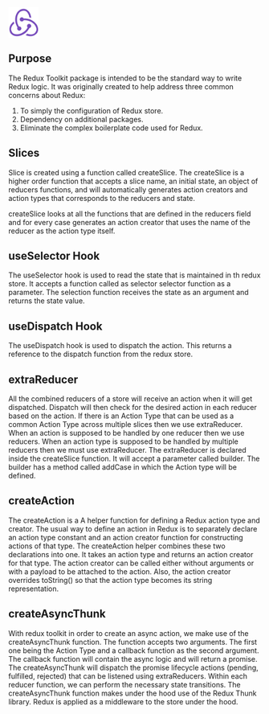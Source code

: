 <img align="center" alt="React" width="60px" height="60px" src="https://raw.githubusercontent.com/github/explore/80688e429a7d4ef2fca1e82350fe8e3517d3494d/topics/redux/redux.png" />

<br/>

## Purpose

The Redux Toolkit package is intended to be the standard way to write Redux logic. It was originally created to help address three common concerns about Redux:

1. To simply the configuration of Redux store.
2. Dependency on additional packages.
3. Eliminate the complex boilerplate code used for Redux.

## Slices

Slice is created using a function called createSlice. The createSlice is a higher order function that accepts a slice name, an initial state, an object of reducers functions, and will automatically generates action creators and action types that corresponds to the reducers and state.

createSlice looks at all the functions that are defined in the reducers field and for every case generates an action creator that uses the name of the reducer as the action type itself.

## useSelector Hook

The useSelector hook is used to read the state that is maintained in th redux store. It accepts a function called as selector selector function as a parameter. The selection function receives the state as an argument and returns the state value.

## useDispatch Hook

The useDispatch hook is used to dispatch the action. This returns a reference to the dispatch function from the redux store.

## extraReducer

All the combined reducers of a store will receive an action when it will get dispatched. Dispatch will then check for the desired action in each reducer based on the action. If there is an Action Type that can be used as a common Action Type across multiple slices then we use extraReducer. When an action is supposed to be handled by one reducer then we use reducers. When an action type is supposed to be handled by multiple reducers then we must use extraReducer. The extraReducer is declared inside the createSlice function. It will accept a parameter called builder. The builder has a method called addCase in which the Action type will be defined.

## createAction

The createAction is a A helper function for defining a Redux action type and creator. The usual way to define an action in Redux is to separately declare an action type constant and an action creator function for constructing actions of that type. The createAction helper combines these two declarations into one. It takes an action type and returns an action creator for that type. The action creator can be called either without arguments or with a payload to be attached to the action. Also, the action creator overrides toString() so that the action type becomes its string representation.

## createAsyncThunk

With redux toolkit in order to create an async action, we make use of the createAsyncThunk function. The function accepts two arguments. The first one being the Action Type and a callback function as the second argument. The callback function will contain the async logic and will return a promise. The createAsyncThunk will dispatch the promise lifecycle actions (pending, fulfilled, rejected) that can be listened using extraReducers. Within each reducer function, we can perform the necessary state transitions. The createAsyncThunk function makes under the hood use of the Redux Thunk library. Redux is applied as a middleware to the store under the hood.
